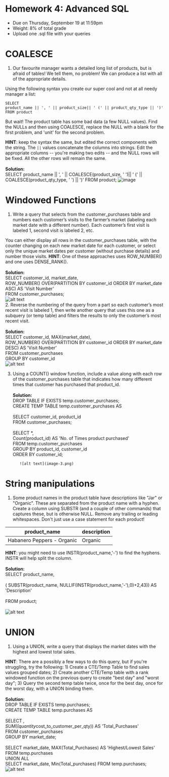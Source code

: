 # Homework 4: Advanced SQL

-  	Due on Thursday, September 19 at 11:59pm
-  	Weight: 8% of total grade
-  	Upload one .sql file with your queries

# COALESCE
1. Our favourite manager wants a detailed long list of products, but is afraid of tables! We tell them, no problem! We can produce a list with all of the appropriate details. 

Using the following syntax you create our super cool and not at all needy manager a list:
```
SELECT 
product_name || ', ' || product_size|| ' (' || product_qty_type || ')'
FROM product
```

But wait! The product table has some bad data (a few NULL values). 
Find the NULLs and then using COALESCE, replace the NULL with a blank for the first problem, and 'unit' for the second problem. 

**HINT**: keep the syntax the same, but edited the correct components with the string. The `||` values concatenate the columns into strings. Edit the appropriate columns -- you're making two edits -- and the NULL rows will be fixed. All the other rows will remain the same. <br>
 <br> **Solution:** <br>
      SELECT 
      product_name || ', ' || COALESCE(product_size, ' ')|| ' (' || COALESCE(product_qty_type, ' ') || ')'
      FROM product;
      ![image](https://github.com/user-attachments/assets/292a78dd-5ccb-4609-9d77-0a031660c3fe)   <br>


# Windowed Functions
1. Write a query that selects from the customer_purchases table and numbers each customer’s visits to the farmer’s market (labeling each market date with a different number). Each customer’s first visit is labeled 1, second visit is labeled 2, etc. 
    
You can either display all rows in the customer_purchases table, with the counter changing on each new market date for each customer, or select only the unique market dates per customer (without purchase details) and number those visits. 
**HINT**: One of these approaches uses ROW_NUMBER() and one uses DENSE_RANK(). <br>
     <br> **Solution:** <br>
     SELECT customer_id, market_date, <br>
     ROW_NUMBER() OVER(PARTITION BY customer_id ORDER BY market_date ASC) AS 'Visit Number' <br>
     FROM customer_purchases; <br>
     ![alt text](image-1.png)
     <br>
2. Reverse the numbering of the query from a part so each customer’s most recent visit is labeled 1, then write another query that uses this one as a subquery (or temp table) and filters the results to only the customer’s most recent visit. <br>
<br> **Solution:** <br>
        SELECT customer_id, MAX(market_date),  <br>
        ROW_NUMBER() OVER(PARTITION BY customer_id ORDER BY market_date DESC) AS 'Visit Number'  <br>
        FROM customer_purchases <br>
        GROUP BY customer_id <br>
        ![alt text](image-2.png)

3. Using a COUNT() window function, include a value along with each row of the customer_purchases table that indicates how many different times that customer has purchased that product_id.
<br> <br> **Solution:** <br>
       DROP TABLE IF EXISTS temp.customer_purchases;  <br>
       CREATE TEMP TABLE temp.customer_purchases AS  <br> 
<br>   SELECT customer_id,  product_id  <br>
           FROM customer_purchases;   
<br>       SELECT *, <br>
           Count(product_id) AS 'No. of Times product purchased' <br>
           FROM temp.customer_purchases <br>
           GROUP BY product_id, customer_id <br>
           ORDER BY customer_id; <br>

          ![alt text](image-3.png) 

# String manipulations
1. Some product names in the product table have descriptions like "Jar" or "Organic". These are separated from the product name with a hyphen. Create a column using SUBSTR (and a couple of other commands) that captures these, but is otherwise NULL. Remove any trailing or leading whitespaces. Don't just use a case statement for each product! 

| product_name               | description |
|----------------------------|-------------|
| Habanero Peppers - Organic | Organic     |

**HINT**: you might need to use INSTR(product_name,'-') to find the hyphens. INSTR will help split the column. 
<br> <br> **Solution:** <br>
       SELECT product_name,   
<br>   ( SUBSTR(product_name, NULLIF(INSTR(product_name,'-'),0)+2,43))  AS 'Description'   
<br>   FROM product;    
<br>
      ![alt text](image-4.png)

# UNION
1. Using a UNION, write a query that displays the market dates with the highest and lowest total sales.

**HINT**: There are a possibly a few ways to do this query, but if you're struggling, try the following: 1) Create a CTE/Temp Table to find sales values grouped dates; 2) Create another CTE/Temp table with a rank windowed function on the previous query to create "best day" and "worst day"; 3) Query the second temp table twice, once for the best day, once for the worst day, with a UNION binding them. 
<br> <br>**Solution:** <br>
       DROP TABLE IF EXISTS temp.purchases; <br>
       CREATE TEMP TABLE temp.purchases AS <br>
<br>
       SELECT *, <br>
       SUM((quantity*cost_to_customer_per_qty)) AS 'Total_Purchases' <br>
       FROM customer_purchases <br>
       GROUP BY market_date;
<br>
<br>
       SELECT market_date, MAX(Total_Purchases) AS 'Highest/Lowest Sales' FROM temp.purchases <br>
       UNION ALL <br>
       SELECT market_date, Min(Total_purchases) FROM temp.purchases; <br>
       ![alt text](image-5.png)